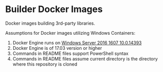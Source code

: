 # Builder Docker Images

Docker images building 3rd-party libraries.

Assumptions for Docker images utilizing Windows Containers:

1. Docker Engine runs on [Windows Server 2016 1607 10.0.14393](https://docs.microsoft.com/en-us/windows-server/get-started/windows-server-release-info)
1. Docker Engine is of 17.03 version or higher
1. Commands in README files support PowerShell syntax
1. Commands in README files assume current directory is the directory where this repository is cloned
